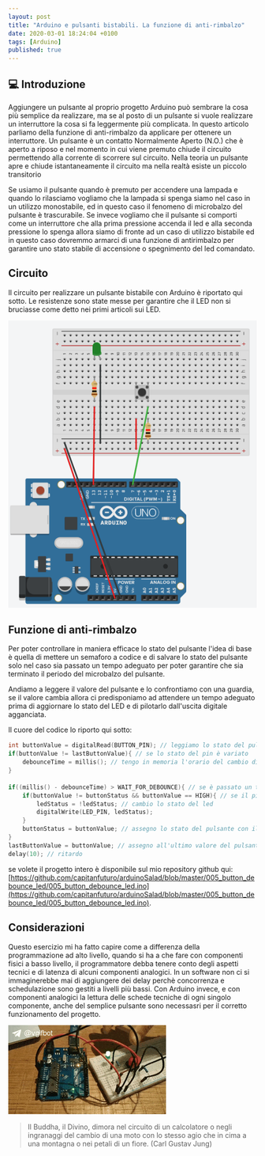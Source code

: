 ```yaml
---
layout: post
title: "Arduino e pulsanti bistabili. La funzione di anti-rimbalzo"
date: 2020-03-01 18:24:04 +0100
tags: [Arduino]
published: true
---
```


## :computer: Introduzione

Aggiungere un pulsante al proprio progetto Arduino può sembrare la cosa più semplice da realizzare, ma se al posto di un pulsante si vuole realizzare un interruttore la cosa si fa leggermente più complicata. In questo articolo parliamo della funzione di anti-rimbalzo da applicare per ottenere un interruttore.
Un pulsante è un contatto Normalmente Aperto (N.O.) che è aperto a riposo e nel momento in cui viene premuto chiude il circuito permettendo alla corrente di scorrere sul circuito.
Nella teoria un pulsante apre e chiude istantaneamente il circuito ma nella realtà esiste un piccolo transitorio

Se usiamo il pulsante quando è premuto per accendere una lampada e quando lo rilasciamo vogliamo che la lampada si spenga siamo nel caso in un utilizzo monostabile, ed in questo caso il fenomeno di microbalzo del pulsante è trascurabile. Se invece vogliamo che il pulsante si comporti come un interruttore che alla prima pressione accenda il led e alla seconda pressione lo spenga allora siamo di fronte ad un caso di utilizzo bistabile ed in questo caso dovremmo armarci di una funzione di antirimbalzo per garantire uno stato stabile di accensione o spegnimento del led comandato.

## Circuito

Il circuito per realizzare un pulsante bistabile con Arduino è riportato qui sotto. Le resistenze sono state messe per garantire che il LED non si bruciasse come detto nei primi articoli sui LED.

![circuito](./circuito.png)

## Funzione di anti-rimbalzo

Per poter controllare in maniera efficace lo stato del pulsante l'idea di base è quella di mettere un semaforo a codice e di salvare lo stato del pulsante solo nel caso sia passato un tempo adeguato per poter garantire che sia terminato il periodo del microbalzo del pulsante.

Andiamo a leggere il valore del pulsante e lo confrontiamo con una guardia, se il valore cambia allora ci predisponiamo ad attendere un tempo adeguato prima di aggiornare lo stato del LED e di pilotarlo dall'uscita digitale agganciata.

Il cuore del codice lo riporto qui sotto:

```c
int buttonValue = digitalRead(BUTTON_PIN); // leggiamo lo stato del pulsante
if(buttonValue != lastButtonValue){ // se lo stato del pin è variato
    debounceTime = millis(); // tengo in memoria l'orario del cambio di stato del pulsante
}

if((millis() - debounceTime) > WAIT_FOR_DEBOUNCE){ // se è passato un tempo minimo dall'ultimo cambio di stato
    if(buttonValue != buttonStatus && buttonValue == HIGH){ // se il pin del pulsante ha un valore diverso dalla variabile di stato
        ledStatus = !ledStatus; // cambio lo stato del led
        digitalWrite(LED_PIN, ledStatus);
    }
    buttonStatus = buttonValue; // assegno lo stato del pulsante con il nuovo valore
}
lastButtonValue = buttonValue; // assegno all'ultimo valore del pulsante lo stato
delay(10); // ritardo
```

se volete il progetto intero è disponibile sul mio repository github qui: [https://github.com/capitanfuturo/arduinoSalad/blob/master/005_button_debounce_led/005_button_debounce_led.ino](https://github.com/capitanfuturo/arduinoSalad/blob/master/005_button_debounce_led/005_button_debounce_led.ino).

## Considerazioni

Questo esercizio mi ha fatto capire come a differenza della programmazione ad alto livello, quando si ha a che fare con componenti fisici a basso livello, il programmatore debba tenere conto degli aspetti tecnici e di latenza di alcuni componenti analogici.
In un software non ci si immaginerebbe mai di aggiungere dei delay perchè concorrenza e schedulazione sono gestiti a livelli più bassi. Con Arduino invece, e con componenti analogici la lettura delle schede tecniche di ogni singolo componente, anche del semplice pulsante sono necessasri per il corretto funzionamento del progetto.

![pulsante](./pulsante.gif)

> Il Buddha, il Divino, dimora nel circuito di un calcolatore o negli ingranaggi del cambio di una moto con lo stesso agio che in cima a una montagna o nei petali di un fiore. (Carl Gustav Jung)
